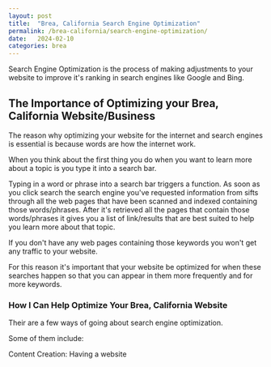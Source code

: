 ```yaml
---
layout: post
title:  "Brea, California Search Engine Optimization"
permalink: /brea-california/search-engine-optimization/
date:   2024-02-10
categories: brea
---
```


Search Engine Optimization is the process of making adjustments to your website to improve it's ranking in  search engines like Google and Bing. 

## The Importance of Optimizing your Brea, California Website/Business

The reason why optimizing your website for the internet and search engines is essential is because words are how the internet work.

When you think about the first thing you do when you want to learn more about a topic is you type it into a search bar.

Typing in a word or phrase into a search bar triggers a function. As soon as you click search the search engine you've requested information from sifts through all the web pages that have been scanned and indexed containing those words/phrases.  After it's retrieved all the pages that contain those words/phrases it gives you a list of link/results that are best suited to help you learn more about that topic.

If you don't have any web pages containing those keywords you won't get any traffic to your website. 

For this reason it's important that your website be optimized for when these searches happen so that you can appear in them more frequently and for more keywords.

### How I Can Help Optimize Your Brea, California Website

Their are a few ways of going about search engine optimization.  

Some of them include:

Content Creation: Having a website 
